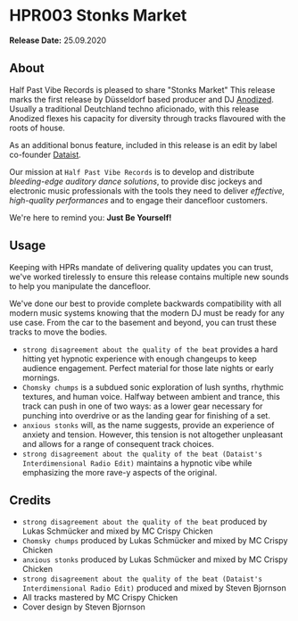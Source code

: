 # HPR003 Stonks Market

**Release Date:** 25.09.2020

## About
Half Past Vibe Records is pleased to share "Stonks Market"
This release marks the first release by Düsseldorf based producer and DJ [Anodized](https://soundcloud.com/anodize_d). Usually a traditional Deutchland techno aficionado, with this release Anodized flexes his capacity for diversity through tracks flavoured with the roots of house.

As an additional bonus feature, included in this release is an edit by label co-founder [Dataist](https://www.mixcloud.com/dataist/).

Our mission at `Half Past Vibe Records` is to develop and distribute *bleeding-edge auditory dance solutions*, to provide disc jockeys and electronic music professionals with the tools they need to deliver *effective, high-quality performances* and to engage their dancefloor customers.

We're here to remind you: **Just Be Yourself!**

## Usage
Keeping with HPRs mandate of delivering quality updates you can trust, we've worked tirelessly to ensure this release contains multiple new sounds to help you manipulate the dancefloor.

We've done our best to provide complete backwards compatibility with all modern music systems knowing that the modern DJ must be ready for any use case. From the car to the basement and beyond, you can trust these tracks to move the bodies.

* `strong disagreement about the quality of the beat` provides a hard hitting yet hypnotic experience with enough changeups to keep audience engagement. Perfect material for those late nights or early mornings.
* `Chomsky chumps` is a subdued sonic exploration of lush synths, rhythmic textures, and human voice. Halfway between ambient and trance, this track can push in one of two ways: as a lower gear necessary for punching into overdrive or as the landing gear for finishing of a set.
* `anxious stonks` will, as the name suggests, provide an experience of anxiety and tension. However, this tension is not altogether unpleasant and allows for a range of consequent track choices. 
* `strong disagreement about the quality of the beat (Dataist's Interdimensional Radio Edit)` maintains a hypnotic vibe while emphasizing the more rave-y aspects of the original.

## Credits
* `strong disagreement about the quality of the beat` produced by Lukas Schmücker and mixed by MC Crispy Chicken
* `Chomsky chumps` produced by Lukas Schmücker and mixed by MC Crispy Chicken
* `anxious stonks` produced by Lukas Schmücker and mixed by MC Crispy Chicken
* `strong disagreement about the quality of the beat (Dataist's Interdimensional Radio Edit)` produced and mixed by Steven Bjornson
* All tracks mastered by MC Crispy Chicken
* Cover design by Steven Bjornson

